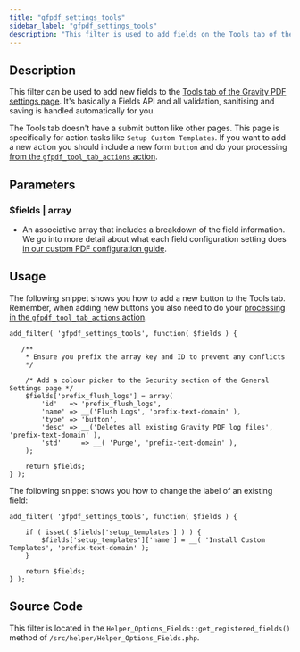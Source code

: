```yaml
---
title: "gfpdf_settings_tools"
sidebar_label: "gfpdf_settings_tools"
description: "This filter is used to add fields on the Tools tab of the Gravity PDF settings page. It's a Fields API and all validation, sanitising and saving is handled."
---
```


## Description 

This filter can be used to add new fields to the [Tools tab of the Gravity PDF settings page](user-global-settings.md#general). It's basically a Fields API and all validation, sanitising and saving is handled automatically for you.

The Tools tab doesn't have a submit button like other pages. This page is specifically for action tasks like `Setup Custom Templates`. If you want to add a new action you should include a new form `button` and do your processing [from the `gfpdf_tool_tab_actions` action](gfpdf_tool_tab_actions.md).

## Parameters 

### $fields | array
*  An associative array that includes a breakdown of the field information. We go into more detail about what each field configuration setting does [in our custom PDF configuration guide](developer-template-configuration-and-image.md#custom-fields).

## Usage 

The following snippet shows you how to add a new button to the Tools tab. Remember, when adding new buttons you also need to do your [processing in the `gfpdf_tool_tab_actions` action](gfpdf_tool_tab_actions.md).

```
add_filter( 'gfpdf_settings_tools', function( $fields ) {

   /**
    * Ensure you prefix the array key and ID to prevent any conflicts
    */

    /* Add a colour picker to the Security section of the General Settings page */
    $fields['prefix_flush_logs'] = array(
        'id'   => 'prefix_flush_logs',
        'name' => __('Flush Logs', 'prefix-text-domain' ),
        'type' => 'button',
        'desc' => __('Deletes all existing Gravity PDF log files', 'prefix-text-domain' ),
        'std'     => __( 'Purge', 'prefix-text-domain' ),
    );

	return $fields;
} );
```

The following snippet shows you how to change the label of an existing field:

```
add_filter( 'gfpdf_settings_tools', function( $fields ) {

	if ( isset( $fields['setup_templates'] ) ) {
		$fields['setup_templates']['name'] = __( 'Install Custom Templates', 'prefix-text-domain' );
	}

	return $fields;
} );
```

## Source Code 

This filter is located in the `Helper_Options_Fields::get_registered_fields()` method of `/src/helper/Helper_Options_Fields.php`.